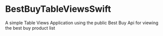 # BestBuyTableViewsSwift
A simple Table Views Application using the public Best Buy Api for viewing the best buy product list
